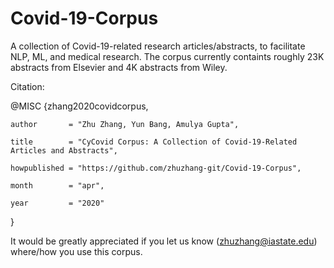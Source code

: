 # Covid-19-Corpus
A collection of Covid-19-related research articles/abstracts, to facilitate NLP, ML, and medical research. The corpus currently containts roughly 23K abstracts from Elsevier and 4K abstracts from Wiley.

Citation:

@MISC {zhang2020covidcorpus,

    author       = "Zhu Zhang, Yun Bang, Amulya Gupta",
    
    title        = "CyCovid Corpus: A Collection of Covid-19-Related Articles and Abstracts",
    
    howpublished = "https://github.com/zhuzhang-git/Covid-19-Corpus",
    
    month        = "apr",
    
    year         = "2020"
}

It would be greatly appreciated if you let us know (zhuzhang@iastate.edu) where/how you use this corpus.
